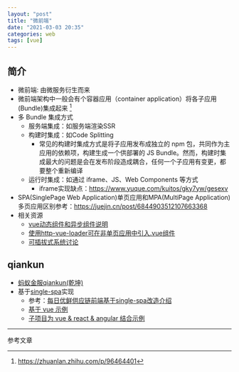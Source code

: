 ```yaml
---
layout: "post"
title: "微前端"
date: "2021-03-03 20:35"
categories: web
tags: [vue]
---
```


## 简介

- 微前端: 由微服务衍生而来
- 微前端架构中一般会有个容器应用（container application）将各子应用(Bundle)集成起来 [^1]
- 多 Bundle 集成方式
    - 服务端集成：如服务端渲染SSR
    - 构建时集成：如Code Splitting
        - 常见的构建时集成方式是将子应用发布成独立的 npm 包，共同作为主应用的依赖项，构建生成一个供部署的 JS Bundle。然而，构建时集成最大的问题是会在发布阶段造成耦合，任何一个子应用有变更，都要整个重新编译
    - 运行时集成：如通过 iframe、JS、Web Components 等方式
        - iframe实现缺点：https://www.yuque.com/kuitos/gky7yw/gesexv
- SPA(SinglePage Web Application)单页应用和MPA(MultiPage Application)多页应用区别参考：https://juejin.cn/post/6844903512107663368
- 相关资源
    - [vue动态组件和异步组件说明](https://cn.vuejs.org/v2/guide/components-dynamic-async.html)
    - [使用http-vue-loader可在非单页应用中引入.vue组件](https://github.com/FranckFreiburger/http-vue-loader)
    - [可插拔式系统讨论](https://v2ex.com/t/581581)

## qiankun

- [蚂蚁金服qiankun(乾坤)](https://github.com/umijs/qiankun)
- 基于[single-spa](https://github.com/single-spa/single-spa)实现
    - 参考：[每日优鲜供应链前端基于single-spa改造介绍](https://juejin.cn/post/6844903943873675271)
    - [基于 vue 示例](https://github.com/joeldenning/coexisting-vue-microfrontends)
    - [子项目为 vue & react & angular 结合示例](https://gitee.com/Janlaywss/vue-single-spa/tree/master)




---

参考文章

[^1]: https://zhuanlan.zhihu.com/p/96464401



